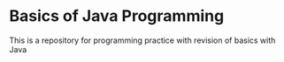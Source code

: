 # Basics of Java Programming
This is a repository for programming practice with revision of basics with Java